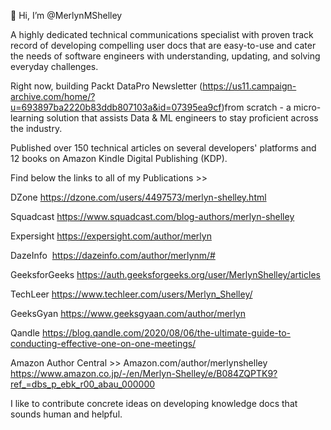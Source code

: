 👋 Hi, I’m @MerlynMShelley

A highly dedicated technical communications specialist with proven track record of developing compelling user docs that are easy-to-use and cater the needs of software engineers with understanding, updating, and solving everyday challenges.

Right now, building Packt DataPro Newsletter (https://us11.campaign-archive.com/home/?u=693897ba2220b83ddb807103a&id=07395ea9cf)from scratch - a micro-learning solution that assists Data & ML engineers to stay proficient across the industry.

Published over 150 technical articles on several developers' platforms and 12 books on Amazon Kindle Digital Publishing (KDP). 
      
Find below the links to all of my Publications >>  

DZone
https://dzone.com/users/4497573/merlyn-shelley.html

Squadcast
https://www.squadcast.com/blog-authors/merlyn-shelley

Expersight
https://expersight.com/author/merlyn

DazeInfo 
https://dazeinfo.com/author/merlynm/#

GeeksforGeeks
https://auth.geeksforgeeks.org/user/MerlynShelley/articles

TechLeer
https://www.techleer.com/users/Merlyn_Shelley/

GeeksGyan
https://www.geeksgyaan.com/author/merlyn

Qandle
https://blog.qandle.com/2020/08/06/the-ultimate-guide-to-conducting-effective-one-on-one-meetings/

Amazon Author Central >>
Amazon.com/author/merlynshelley
https://www.amazon.co.jp/-/en/Merlyn-Shelley/e/B084ZQPTK9?ref_=dbs_p_ebk_r00_abau_000000


I like to contribute concrete ideas on developing knowledge docs that sounds human and helpful.


<!---
MerlynMShelley/MerlynMShelley is a ✨ special ✨ repository because its `README.md` (this file) appears on your GitHub profile.
You can click the Preview link to take a look at your changes.
--->
